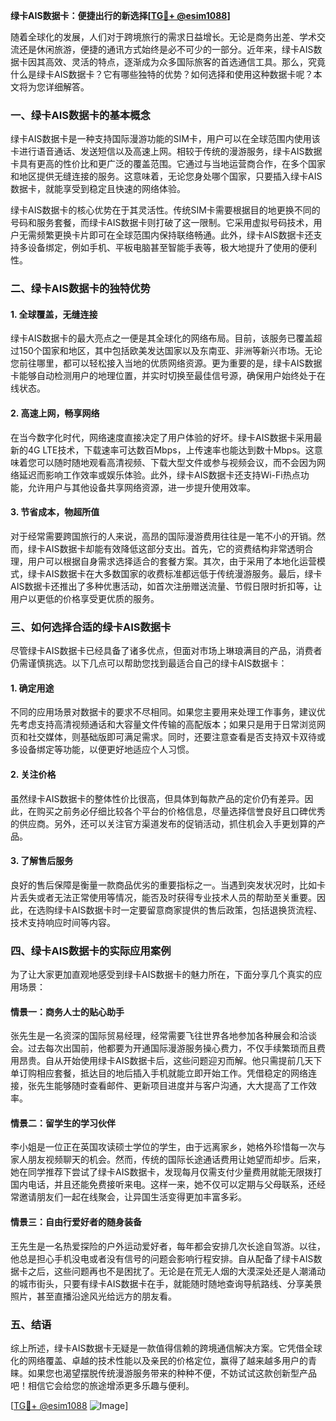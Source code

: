 **绿卡AIS数据卡：便捷出行的新选择[[TG💪+ @esim1088](https://t.me/s/esim1088)]**

随着全球化的发展，人们对于跨境旅行的需求日益增长。无论是商务出差、学术交流还是休闲旅游，便捷的通讯方式始终是必不可少的一部分。近年来，绿卡AIS数据卡因其高效、灵活的特点，逐渐成为众多国际旅客的首选通信工具。那么，究竟什么是绿卡AIS数据卡？它有哪些独特的优势？如何选择和使用这种数据卡呢？本文将为您详细解答。

### 一、绿卡AIS数据卡的基本概念

绿卡AIS数据卡是一种支持国际漫游功能的SIM卡，用户可以在全球范围内使用该卡进行语音通话、发送短信以及高速上网。相较于传统的漫游服务，绿卡AIS数据卡具有更高的性价比和更广泛的覆盖范围。它通过与当地运营商合作，在多个国家和地区提供无缝连接的服务。这意味着，无论您身处哪个国家，只要插入绿卡AIS数据卡，就能享受到稳定且快速的网络体验。

绿卡AIS数据卡的核心优势在于其灵活性。传统SIM卡需要根据目的地更换不同的号码和服务套餐，而绿卡AIS数据卡则打破了这一限制。它采用虚拟号码技术，用户无需频繁更换卡片即可在全球范围内保持联络畅通。此外，绿卡AIS数据卡还支持多设备绑定，例如手机、平板电脑甚至智能手表等，极大地提升了使用的便利性。

### 二、绿卡AIS数据卡的独特优势

#### 1. 全球覆盖，无缝连接

绿卡AIS数据卡的最大亮点之一便是其全球化的网络布局。目前，该服务已覆盖超过150个国家和地区，其中包括欧美发达国家以及东南亚、非洲等新兴市场。无论您前往哪里，都可以轻松接入当地的优质网络资源。更为重要的是，绿卡AIS数据卡能够自动检测用户的地理位置，并实时切换至最佳信号源，确保用户始终处于在线状态。

#### 2. 高速上网，畅享网络

在当今数字化时代，网络速度直接决定了用户体验的好坏。绿卡AIS数据卡采用最新的4G LTE技术，下载速率可达数百Mbps，上传速率也能达到数十Mbps。这意味着您可以随时随地观看高清视频、下载大型文件或参与视频会议，而不会因为网络延迟而影响工作效率或娱乐体验。此外，绿卡AIS数据卡还支持Wi-Fi热点功能，允许用户与其他设备共享网络资源，进一步提升使用效率。

#### 3. 节省成本，物超所值

对于经常需要跨国旅行的人来说，高昂的国际漫游费用往往是一笔不小的开销。然而，绿卡AIS数据卡却能有效降低这部分支出。首先，它的资费结构非常透明合理，用户可以根据自身需求选择适合的套餐方案。其次，由于采用了本地化运营模式，绿卡AIS数据卡在大多数国家的收费标准都远低于传统漫游服务。最后，绿卡AIS数据卡还推出了多种优惠活动，如首次注册赠送流量、节假日限时折扣等，让用户以更低的价格享受更优质的服务。

### 三、如何选择合适的绿卡AIS数据卡

尽管绿卡AIS数据卡已经具备了诸多优点，但面对市场上琳琅满目的产品，消费者仍需谨慎挑选。以下几点可以帮助您找到最适合自己的绿卡AIS数据卡：

#### 1. 确定用途

不同的应用场景对数据卡的要求不尽相同。如果您主要用来处理工作事务，建议优先考虑支持高清视频通话和大容量文件传输的高配版本；如果只是用于日常浏览网页和社交媒体，则基础版即可满足需求。同时，还要注意查看是否支持双卡双待或多设备绑定等功能，以便更好地适应个人习惯。

#### 2. 关注价格

虽然绿卡AIS数据卡的整体性价比很高，但具体到每款产品的定价仍有差异。因此，在购买之前务必仔细比较各个平台的价格信息，尽量选择信誉良好且口碑优秀的供应商。另外，还可以关注官方渠道发布的促销活动，抓住机会入手更划算的产品。

#### 3. 了解售后服务

良好的售后保障是衡量一款商品优劣的重要指标之一。当遇到突发状况时，比如卡片丢失或者无法正常使用等情况，能否及时获得专业技术人员的帮助至关重要。因此，在选购绿卡AIS数据卡时一定要留意商家提供的售后政策，包括退换货流程、技术支持响应时间等内容。

### 四、绿卡AIS数据卡的实际应用案例

为了让大家更加直观地感受到绿卡AIS数据卡的魅力所在，下面分享几个真实的应用场景：

#### 情景一：商务人士的贴心助手

张先生是一名资深的国际贸易经理，经常需要飞往世界各地参加各种展会和洽谈会。过去每次出国前，他都要为开通国际漫游服务操心费力，不仅手续繁琐而且费用昂贵。自从开始使用绿卡AIS数据卡后，这些问题迎刃而解。他只需提前几天下单订购相应套餐，抵达目的地后插入手机就能立即开始工作。凭借稳定的网络连接，张先生能够随时查看邮件、更新项目进度并与客户沟通，大大提高了工作效率。

#### 情景二：留学生的学习伙伴

李小姐是一位正在英国攻读硕士学位的学生，由于远离家乡，她格外珍惜每一次与家人朋友视频聊天的机会。然而，传统的国际长途通话费用让她望而却步。后来，她在同学推荐下尝试了绿卡AIS数据卡，发现每月仅需支付少量费用就能无限拨打国内电话，并且还能免费接听来电。这样一来，她不仅可以定期与父母联系，还经常邀请朋友们一起在线聚会，让异国生活变得更加丰富多彩。

#### 情景三：自由行爱好者的随身装备

王先生是一名热爱探险的户外运动爱好者，每年都会安排几次长途自驾游。以往，他总是担心手机没电或者没有信号的问题会影响行程安排。自从配备了绿卡AIS数据卡之后，这些问题再也不是困扰了。无论是在荒无人烟的大漠深处还是人潮涌动的城市街头，只要有绿卡AIS数据卡在手，就能随时随地查询导航路线、分享美景照片，甚至直播沿途风光给远方的朋友看。

### 五、结语

综上所述，绿卡AIS数据卡无疑是一款值得信赖的跨境通信解决方案。它凭借全球化的网络覆盖、卓越的技术性能以及亲民的价格定位，赢得了越来越多用户的青睐。如果您也渴望摆脱传统漫游服务带来的种种不便，不妨试试这款创新型产品吧！相信它会给您的旅途增添更多乐趣与便利。

[[TG💪+ @esim1088](https://t.me/s/esim1088) ![Image](https://i.postimg.cc/4NQfJmqS/Snipaste-2025-05-13-00-14-12.png)]
